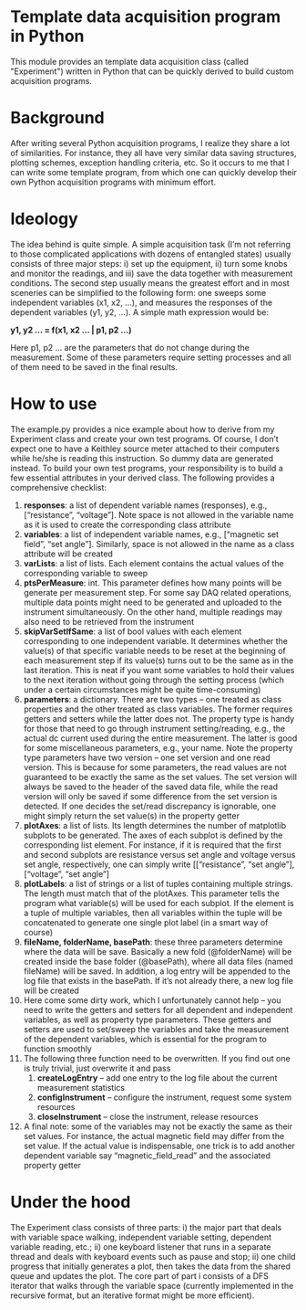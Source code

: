 # Template data acquisition program in Python
This module provides an template data acquisition class (called "Experiment") written in Python that can be quickly derived to build custom acquisition programs.

# Background
After writing several Python acquisition programs, I realize they share a lot of similarities. For instance, they all have very similar data saving structures, plotting schemes, exception handling criteria, etc. So it occurs to me that I can write some template program, from which one can quickly develop their own Python acquisition programs with minimum effort.

# Ideology
The idea behind is quite simple. A simple acquisition task (I’m not referring to those complicated applications with dozens of entangled states) usually consists of three major steps: i) set up the equipment, ii) turn some knobs and monitor the readings, and iii) save the data together with measurement conditions. The second step usually means the greatest effort and in most sceneries can be simplified to the following form: one sweeps some independent variables (x1, x2, …), and measures the responses of the dependent variables (y1, y2, …). A simple math expression would be:

**y1, y2 … = f(x1, x2 … | p1, p2 …)**

Here p1, p2 … are the parameters that do not change during the measurement. Some of these parameters require setting processes and all of them need to be saved in the final results.

# How to use
The example.py provides a nice example about how to derive from my Experiment class and create your own test programs. Of course, I don’t expect one to have a Keithley source meter attached to their computers while he/she is reading this instruction. So dummy data are generated instead. To build your own test programs, your responsibility is to build a few essential attributes in your derived class. The following provides a comprehensive checklist:
1.	**responses**: a list of dependent variable names (responses), e.g., [“resistance”, “voltage”]. Note space is not allowed in the variable name as it is used to create the corresponding class attribute
1.	**variables**: a list of independent variable names, e.g., [“magnetic set field”, “set angle”]. Similarly, space is not allowed in the name as a class attribute will be created
1.	**varLists**: a list of lists. Each element contains the actual values of the corresponding variable to sweep 
1.	**ptsPerMeasure**: int. This parameter defines how many points will be generate per measurement step. For some say DAQ related operations, multiple data points might need to be generated and uploaded to the instrument simultaneously. On the other hand, multiple readings may also need to be retrieved from the instrument
1.	**skipVarSetIfSame**: a list of bool values with each element corresponding to one independent variable. It determines whether the value(s) of that specific variable needs to be reset at the beginning of each measurement step if its value(s) turns out to be the same as in the last iteration. This is neat if you want some variables to hold their values to the next iteration without going through the setting process (which under a certain circumstances might be quite time-consuming)
1.	**parameters**: a dictionary. There are two types – one treated as class properties and the other treated as class variables. The former requires getters and setters while the latter does not. The property type is handy for those that need to go through instrument setting/reading, e.g., the actual dc current used during the entire measurement. The latter is good for some miscellaneous parameters, e.g., your name. Note the property type parameters have two version – one set version and one read version. This is because for some parameters, the read values are not guaranteed to be exactly the same as the set values. The set version will always be saved to the header of the saved data file, while the read version will only be saved if some difference from the set version is detected. If one decides the set/read discrepancy is ignorable, one might simply return the set value(s) in the property getter
1.	**plotAxes**: a list of lists. Its length determines the number of matplotlib subplots to be generated. The axes of each subplot is defined by the corresponding list element. For instance, if it is required that the first and second subplots are resistance versus set angle and voltage versus set angle, respectively, one can simply write [[“resistance”, “set angle”], [“voltage”, “set angle”]
1.	**plotLabels**: a list of strings or a list of tuples containing multiple strings. The length must match that of the plotAxes. This parameter tells the program what variable(s) will be used for each subplot. If the element is a tuple of multiple variables, then all variables within the tuple will be concatenated to generate one single plot label (in a smart way of course)
1.	**fileName, folderName, basePath**: these three parameters determine where the data will be save. Basically a new fold (@folderName) will be created inside the base folder (@basePath), where all data files (named fileName) will be saved. In addition, a log entry will be appended to the log file that exists in the basePath. If it’s not already there, a new log file will be created
1.	Here come some dirty work, which I unfortunately cannot help – you need to write the getters and setters for all dependent and independent variables, as well as property type parameters. These getters and setters are used to set/sweep the variables and take the measurement of the dependent variables, which is essential for the program to function smoothly
1.	The following three function need to be overwritten. If you find out one is truly trivial, just overwrite it and pass 
    1.	**createLogEntry** – add one entry to the log file about the current measurement statistics
    1.	**configInstrument** – configure the instrument, request some system resources
    1.	**closeInstrument** – close the instrument, release resources
1.	A final note: some of the variables may not be exactly the same as their set values. For instance, the actual magnetic field may differ from the set value. If the actual value is indispensable, one trick is to add another dependent variable say “magnetic_field_read” and the associated property getter

# Under the hood
The Experiment class consists of three parts: i) the major part that deals with variable space walking, independent variable setting, dependent variable reading, etc.; ii) one keyboard listener that runs in a separate thread and deals with keyboard events such as pause and stop; ii) one child progress that initially generates a plot, then takes the data from the shared queue and updates the plot. The core part of part i consists of a DFS iterator that walks through the variable space (currently implemented in the recursive format, but an iterative format might be more efficient).
